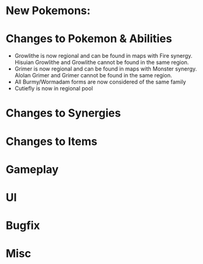 # New Pokemons:

# Changes to Pokemon & Abilities

- Growlithe is now regional and can be found in maps with Fire synergy. Hisuian Growlithe and Growlithe cannot be found in the same region.
- Grimer is now regional and can be found in maps with Monster synergy. Alolan Grimer and Grimer cannot be found in the same region.
- All Burmy/Wormadam forms are now considered of the same family
- Cutiefly is now in regional pool

# Changes to Synergies

# Changes to Items

# Gameplay

# UI

# Bugfix

# Misc
